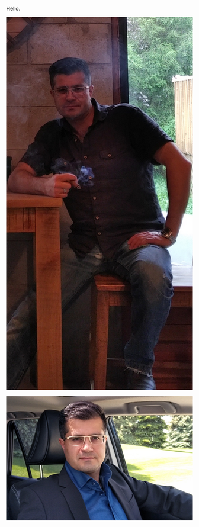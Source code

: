 <p>Hello.</p>
<p><img src="https://raw.githubusercontent.com/45lc/45lc.github.io/main/vlf1.jpg" alt=""></p>
<p><img src="https://raw.githubusercontent.com/45lc/45lc.github.io/main/vlf5.jpg" alt=""></p>
